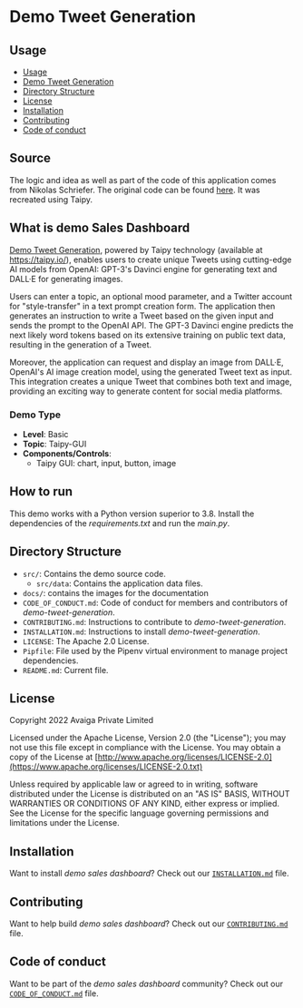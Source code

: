 # Demo Tweet Generation

## Usage
- [Usage](#usage)
- [Demo Tweet Generation](#what-is-demo-tweet-generation)
- [Directory Structure](#directory-structure)
- [License](#license)
- [Installation](#installation)
- [Contributing](#contributing)
- [Code of conduct](#code-of-conduct)

## Source

The logic and idea as well as part of the code of this application comes from Nikolas Schriefer. The original code can be found [here](https://github.com/kinosal/tweet). It was recreated using Taipy.


## What is demo Sales Dashboard

[Demo Tweet Generation](https://github.com/Avaiga/demo-tweet-generation), powered by Taipy technology (available at https://taipy.io/), enables users to create unique Tweets using cutting-edge AI models from OpenAI: GPT-3's Davinci engine for generating text and DALL·E for generating images.

Users can enter a topic, an optional mood parameter, and a Twitter account for "style-transfer" in a text prompt creation form. The application then generates an instruction to write a Tweet based on the given input and sends the prompt to the OpenAI API. The GPT-3 Davinci engine predicts the next likely word tokens based on its extensive training on public text data, resulting in the generation of a Tweet.

Moreover, the application can request and display an image from DALL·E, OpenAI's AI image creation model, using the generated Tweet text as input. This integration creates a unique Tweet that combines both text and image, providing an exciting way to generate content for social media platforms.


### Demo Type
- **Level**: Basic
- **Topic**: Taipy-GUI
- **Components/Controls**: 
  - Taipy GUI: chart, input, button, image

## How to run

This demo works with a Python version superior to 3.8. Install the dependencies of the *requirements.txt* and run the *main.py*.


## Directory Structure


- `src/`: Contains the demo source code.
  - `src/data`: Contains the application data files.
- `docs/`: contains the images for the documentation
- `CODE_OF_CONDUCT.md`: Code of conduct for members and contributors of _demo-tweet-generation_.
- `CONTRIBUTING.md`: Instructions to contribute to _demo-tweet-generation_.
- `INSTALLATION.md`: Instructions to install _demo-tweet-generation_.
- `LICENSE`: The Apache 2.0 License.
- `Pipfile`: File used by the Pipenv virtual environment to manage project dependencies.
- `README.md`: Current file.

## License
Copyright 2022 Avaiga Private Limited

Licensed under the Apache License, Version 2.0 (the "License"); you may not use this file except in compliance with
the License. You may obtain a copy of the License at
[http://www.apache.org/licenses/LICENSE-2.0](https://www.apache.org/licenses/LICENSE-2.0.txt)

Unless required by applicable law or agreed to in writing, software distributed under the License is distributed on
an "AS IS" BASIS, WITHOUT WARRANTIES OR CONDITIONS OF ANY KIND, either express or implied. See the License for the
specific language governing permissions and limitations under the License.

## Installation

Want to install _demo sales dashboard_? Check out our [`INSTALLATION.md`](INSTALLATION.md) file.

## Contributing

Want to help build _demo sales dashboard_? Check out our [`CONTRIBUTING.md`](CONTRIBUTING.md) file.

## Code of conduct

Want to be part of the _demo sales dashboard_ community? Check out our [`CODE_OF_CONDUCT.md`](CODE_OF_CONDUCT.md) file.
